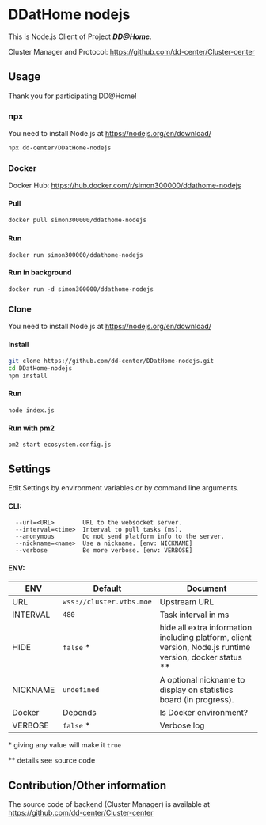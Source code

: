 # DDatHome nodejs
This is Node.js Client of Project ***DD@Home***.

Cluster Manager and Protocol: <https://github.com/dd-center/Cluster-center>

## Usage

Thank you for participating DD@Home!

### npx

You need to install Node.js at <https://nodejs.org/en/download/>

```sh
npx dd-center/DDatHome-nodejs
```

### Docker

Docker Hub: <https://hub.docker.com/r/simon300000/ddathome-nodejs>

#### Pull

```sh
docker pull simon300000/ddathome-nodejs
```

#### Run

```shell
docker run simon300000/ddathome-nodejs
```

#### Run in background

```shell
docker run -d simon300000/ddathome-nodejs
```

### Clone

You need to install Node.js at <https://nodejs.org/en/download/>

#### Install

```sh
git clone https://github.com/dd-center/DDatHome-nodejs.git
cd DDatHome-nodejs
npm install
```

#### Run

```shell
node index.js
```

#### Run with pm2

```shell
pm2 start ecosystem.config.js 
```

## Settings

Edit Settings by environment variables or by command line arguments.

#### CLI:

```
  --url=<URL>        URL to the websocket server.
  --interval=<time>  Interval to pull tasks (ms).
  --anonymous        Do not send platform info to the server.
  --nickname=<name>  Use a nickname. [env: NICKNAME]
  --verbose          Be more verbose. [env: VERBOSE]
```

#### ENV:

| ENV      | Default                  | Document                                                     |
| -------- | ------------------------ | ------------------------------------------------------------ |
| URL      | `wss://cluster.vtbs.moe` | Upstream URL                                                 |
| INTERVAL | `480`                    | Task interval in ms                                          |
| HIDE     | `false` *                | hide all extra information including platform, client version, Node.js runtime version, docker status ** |
| NICKNAME | `undefined`              | A optional nickname to display on statistics board (in progress). |
| Docker   | Depends                  | Is Docker environment?                                       |
| VERBOSE  | `false` *                | Verbose log                                                  |

\* giving any value will make it `true`

\*\* details see source code

## Contribution/Other information

The source code of backend (Cluster Manager) is available at <https://github.com/dd-center/Cluster-center>